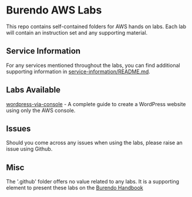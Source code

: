 # Burendo AWS Labs

This repo contains self-contained folders for AWS hands on labs.
Each lab will contain an instruction set and any supporting material.

## Service Information
For any services mentioned throughout the labs, you can find additional supporting information in [service-information/README.md](service-information/README.md).

## Labs Available

[wordpress-via-console](wordpress-via-console/README.md) - A complete guide to create a WordPress website using only the AWS console.

## Issues
Should you come across any issues when using the labs, please raise an issue using Github.


## Misc
The '.github' folder offers no value related to any labs. It is a supporting element to present these labs on the [Burendo Handbook](https://handbook.burendo.com/)
